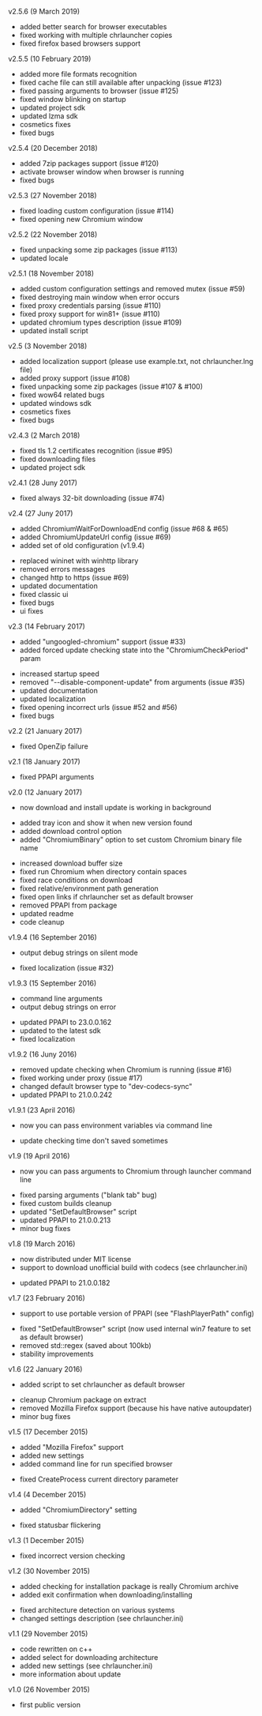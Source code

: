 v2.5.6 (9 March 2019)
- added better search for browser executables
- fixed working with multiple chrlauncher copies
- fixed firefox based browsers support

v2.5.5 (10 February 2019)
- added more file formats recognition
- fixed cache file can still available after unpacking (issue #123)
- fixed passing arguments to browser (issue #125)
- fixed window blinking on startup
- updated project sdk
- updated lzma sdk
- cosmetics fixes
- fixed bugs

v2.5.4 (20 December 2018)
- added 7zip packages support (issue #120)
- activate browser window when browser is running
- fixed bugs

v2.5.3 (27 November 2018)
- fixed loading custom configuration (issue #114)
- fixed opening new Chromium window

v2.5.2 (22 November 2018)
- fixed unpacking some zip packages (issue #113)
- updated locale

v2.5.1 (18 November 2018)
- added custom configuration settings and removed mutex (issue #59)
- fixed destroying main window when error occurs
- fixed proxy credentials parsing (issue #110)
- fixed proxy support for win81+ (issue #110)
- updated chromium types description (issue #109)
- updated install script

v2.5 (3 November 2018)
- added localization support (please use example.txt, not chrlauncher.lng file)
- added proxy support (issue #108)
- fixed unpacking some zip packages (issue #107 & #100)
- fixed wow64 related bugs
- updated windows sdk
- cosmetics fixes
- fixed bugs

v2.4.3 (2 March 2018)
- fixed tls 1.2 certificates recognition (issue #95)
- fixed downloading files
- updated project sdk

v2.4.1 (28 Juny 2017)
- fixed always 32-bit downloading (issue #74)

v2.4 (27 Juny 2017)
+ added ChromiumWaitForDownloadEnd config (issue #68 & #65)
+ added ChromiumUpdateUrl config (issue #69)
+ added set of old configuration (v1.9.4)
- replaced wininet with winhttp library
- removed errors messages
- changed http to https (issue #69)
- updated documentation
- fixed classic ui
- fixed bugs
- ui fixes

v2.3 (14 February 2017)
+ added "ungoogled-chromium" support (issue #33)
+ added forced update checking state into the "ChromiumCheckPeriod" param
- increased startup speed
- removed "--disable-component-update" from arguments (issue #35)
- updated documentation
- updated localization
- fixed opening incorrect urls (issue #52 and #56)
- fixed bugs

v2.2 (21 January 2017)
- fixed OpenZip failure

v2.1 (18 January 2017)
- fixed PPAPI arguments

v2.0 (12 January 2017)
* now download and install update is working in background
+ added tray icon and show it when new version found
+ added download control option
+ added "ChromiumBinary" option to set custom Chromium binary file name
- increased download buffer size
- fixed run Chromium when directory contain spaces
- fixed race conditions on download
- fixed relative/environment path generation
- fixed open links if chrlauncher set as default browser
- removed PPAPI from package
- updated readme
- code cleanup

v1.9.4 (16 September 2016)
+ output debug strings on silent mode
- fixed localization (issue #32)

v1.9.3 (15 September 2016)
+ command line arguments
+ output debug strings on error
- updated PPAPI to 23.0.0.162
- updated to the latest sdk
- fixed localization

v1.9.2 (16 Juny 2016)
- removed update checking when Chromium is running (issue #16)
- fixed working under proxy (issue #17)
- changed default browser type to "dev-codecs-sync"
- updated PPAPI to 21.0.0.242

v1.9.1 (23 April 2016)
+ now you can pass environment variables via command line
- update checking time don't saved sometimes

v1.9 (19 April 2016)
+ now you can pass arguments to Chromium through launcher command line
- fixed parsing arguments ("blank tab" bug)
- fixed custom builds cleanup
- updated "SetDefaultBrowser" script
- updated PPAPI to 21.0.0.213
- minor bug fixes

v1.8 (19 March 2016)
+ now distributed under MIT license
+ support to download unofficial build with codecs (see chrlauncher.ini)
- updated PPAPI to 21.0.0.182

v1.7 (23 February 2016)
+ support to use portable version of PPAPI (see "FlashPlayerPath" config)
- fixed "SetDefaultBrowser" script (now used internal win7 feature to set as default browser)
- removed std::regex (saved about 100kb)
- stability improvements

v1.6 (22 January 2016)
+ added script to set chrlauncher as default browser
- cleanup Chromium package on extract
- removed Mozilla Firefox support (because his have native autoupdater)
- minor bug fixes

v1.5 (17 December 2015)
+ added "Mozilla Firefox" support 
+ added new settings
+ added command line for run specified browser
- fixed CreateProcess current directory parameter

v1.4 (4 December 2015)
+ added "ChromiumDirectory" setting
- fixed statusbar flickering

v1.3 (1 December 2015)
- fixed incorrect version checking

v1.2 (30 November 2015)
+ added checking for installation package is really Chromium archive
+ added exit confirmation when downloading/installing
- fixed architecture detection on various systems
- changed settings description (see chrlauncher.ini)

v1.1 (29 November 2015)
+ code rewritten on c++
+ added select for downloading architecture
+ added new settings (see chrlauncher.ini)
+ more information about update

v1.0 (26 November 2015)
- first public version
